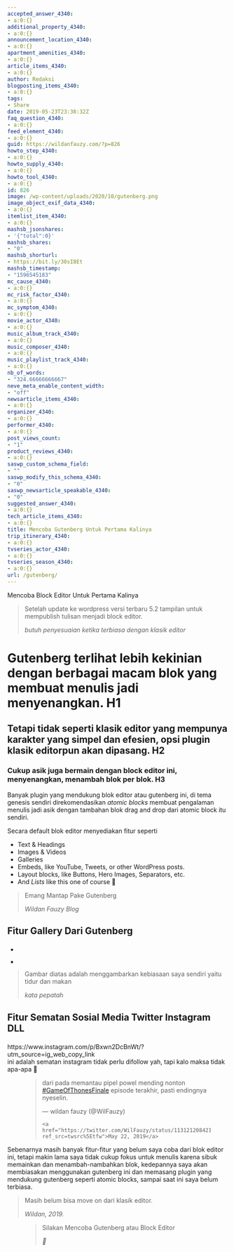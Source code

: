 ```yaml
---
accepted_answer_4340:
- a:0:{}
additional_property_4340:
- a:0:{}
announcement_location_4340:
- a:0:{}
apartment_amenities_4340:
- a:0:{}
article_items_4340:
- a:0:{}
author: Redaksi
blogposting_items_4340:
- a:0:{}
tags:
- Share
date: 2019-05-23T23:38:32Z
faq_question_4340:
- a:0:{}
feed_element_4340:
- a:0:{}
guid: https://wildanfauzy.com/?p=826
howto_step_4340:
- a:0:{}
howto_supply_4340:
- a:0:{}
howto_tool_4340:
- a:0:{}
id: 826
image: /wp-content/uploads/2020/10/gutenberg.png
image_object_exif_data_4340:
- a:0:{}
itemlist_item_4340:
- a:0:{}
mashsb_jsonshares:
- '{"total":0}'
mashsb_shares:
- "0"
mashsb_shorturl:
- https://bit.ly/30sI8Et
mashsb_timestamp:
- "1596545183"
mc_cause_4340:
- a:0:{}
mc_risk_factor_4340:
- a:0:{}
mc_symptom_4340:
- a:0:{}
movie_actor_4340:
- a:0:{}
music_album_track_4340:
- a:0:{}
music_composer_4340:
- a:0:{}
music_playlist_track_4340:
- a:0:{}
nb_of_words:
- "324.66666666667"
neve_meta_enable_content_width:
- "off"
newsarticle_items_4340:
- a:0:{}
organizer_4340:
- a:0:{}
performer_4340:
- a:0:{}
post_views_count:
- "1"
product_reviews_4340:
- a:0:{}
saswp_custom_schema_field:
- ""
saswp_modify_this_schema_4340:
- "0"
saswp_newsarticle_speakable_4340:
- "0"
suggested_answer_4340:
- a:0:{}
tech_article_items_4340:
- a:0:{}
title: Mencoba Gutenberg Untuk Pertama Kalinya
trip_itinerary_4340:
- a:0:{}
tvseries_actor_4340:
- a:0:{}
tvseries_season_4340:
- a:0:{}
url: /gutenberg/
---
```


<div class="wp-block-cover has-background-dim" style="background-image:url(https://wildanfauzy.com/wp-content/uploads/2020/09/cara-tranfer-domain.jpg)">
  <div class="wp-block-cover__inner-container">
    <p class="has-text-align-center has-large-font-size">
      Mencoba Block Editor Untuk Pertama Kalinya
    </p>
  </div>
</div>

<blockquote class="wp-block-quote">
  <p>
    Setelah update ke wordpress versi terbaru 5.2 tampilan untuk mempublish tulisan menjadi block editor.
  </p>
  
  <cite>butuh penyesuaian ketika terbiasa dengan klasik editor</cite>
</blockquote>

# Gutenberg terlihat lebih kekinian dengan berbagai macam blok yang membuat menulis jadi menyenangkan. H1

## Tetapi tidak seperti klasik editor yang mempunya karakter yang simpel dan efesien, opsi plugin klasik editorpun akan dipasang. H2

### Cukup asik juga bermain dengan block editor ini, menyenangkan, menambah blok per blok. H3

Banyak plugin yang mendukung blok editor atau gutenberg ini, di tema genesis sendiri direkomendasikan _atomic blocks_ membuat pengalaman menulis jadi asik dengan tambahan blok drag and drop dari atomic block itu sendiri.

<p class="has-text-align-right">
  Secara default blok editor menyediakan fitur seperti
</p>

  * Text & Headings
  * Images & Videos
  * Galleries
  * Embeds, like YouTube, Tweets, or other WordPress posts.
  * Layout blocks, like Buttons, Hero Images, Separators, etc.
  * And _Lists_ like this one of course 🙂<figure class="wp-block-pullquote">

> Emang Mantap Pake Gutenberg
> 
> <cite>Wildan Fauzy Blog</cite></figure> 

## Fitur Gallery Dari Gutenberg<figure class="wp-block-gallery columns-2 is-cropped">

<ul class="blocks-gallery-grid">
  <li class="blocks-gallery-item">
    <figure><img src="https://wildanfauzyart.files.wordpress.com/2020/04/fceab-animal-cat-face-close-up-416160.jpg?w=768&#038;h=683" alt="" data-id="128" data-link="https://wildanfauzy.com/cara-bertahan-hidup-di-abad-ini/animal-cat-face-close-up-416160-jpg/" class="wp-image-128" data-recalc-dims="1" /></figure>
  </li>
  <li class="blocks-gallery-item">
    <figure><img src="https://wildanfauzyart.files.wordpress.com/2020/04/61cd0-celebrate-celebration-cheers-1268558.jpg?w=768&#038;h=684" alt="" data-id="127" data-link="https://wildanfauzy.com/cara-bertahan-hidup-di-abad-ini/celebrate-celebration-cheers-1268558-jpg/" class="wp-image-127" data-recalc-dims="1" /></figure>
  </li>
</ul></figure> 

<blockquote class="wp-block-quote">
  <p>
    Gambar diatas adalah menggambarkan kebiasaan saya sendiri yaitu tidur dan makan
  </p>
  
  <cite>kata pepatah</cite>
</blockquote>

## Fitur Sematan Sosial Media Twitter Instagram DLL<figure class="wp-block-embed-instagram aligncenter wp-block-embed is-type-rich is-provider-handler-sematan">

<div class="wp-block-embed__wrapper">
  https://www.instagram.com/p/Bxwn2DcBnWt/?utm_source=ig_web_copy_link
</div><figcaption>ini adalah sematan instagram tidak perlu difollow yah, tapi kalo maksa tidak apa-apa 🙂</figcaption></figure> <figure class="wp-block-embed-twitter aligncenter wp-block-embed is-type-rich is-provider-twitter">

<div class="wp-block-embed__wrapper">
  <blockquote class="twitter-tweet" data-width="550" data-dnt="true">
    <p lang="in" dir="ltr">
      dari pada memantau pipel powel mending nonton <a href="https://twitter.com/hashtag/GameOfThonesFinale?src=hash&ref_src=twsrc%5Etfw">#GameOfThonesFinale</a> episode terakhir, pasti endingnya nyeselin.
    </p>&mdash; wildan fauzy (@WilFauzy) 
    
    <a href="https://twitter.com/WilFauzy/status/1131212084211929088?ref_src=twsrc%5Etfw">May 22, 2019</a>
  </blockquote>
</div></figure> 

Sebenarnya masih banyak fitur-fitur yang belum saya coba dari blok editor ini, tetapi makin lama saya tidak cukup fokus untuk menulis karena sibuk memainkan dan menambah-nambahkan blok, kedepannya saya akan membiasakan menggunakan gutenberg ini dan memasang plugin yang mendukung gutenberg seperti atomic blocks, sampai saat ini saya belum terbiasa.

<blockquote class="wp-block-quote">
  <p>
    Masih belum bisa move on dari klasik editor.
  </p>
  
  <cite>Wildan, 2019.</cite>
</blockquote><figure class="wp-block-pullquote">

> Silakan Mencoba Gutenberg atau Block Editor 
> 
> <cite>🙂</cite></figure>